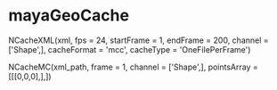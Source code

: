 # mayaGeoCache

 NCacheXML(xml, fps = 24, startFrame = 1, endFrame = 200, channel = ['Shape',], cacheFormat = 'mcc', cacheType = 'OneFilePerFrame')
 
 
 NCacheMC(xml_path, frame = 1, channel = ['Shape',], pointsArray = [[[0,0,0],],])
